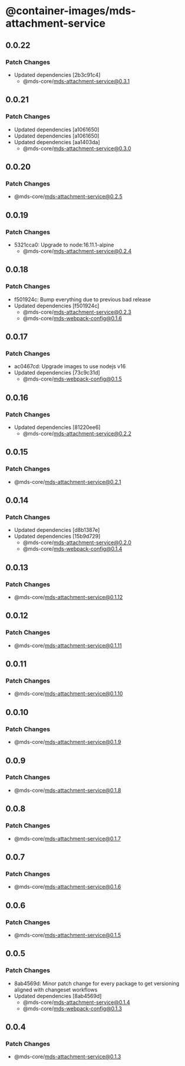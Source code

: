# @container-images/mds-attachment-service

## 0.0.22

### Patch Changes

- Updated dependencies [2b3c91c4]
  - @mds-core/mds-attachment-service@0.3.1

## 0.0.21

### Patch Changes

- Updated dependencies [a1061650]
- Updated dependencies [a1061650]
- Updated dependencies [aa1403da]
  - @mds-core/mds-attachment-service@0.3.0

## 0.0.20

### Patch Changes

- @mds-core/mds-attachment-service@0.2.5

## 0.0.19

### Patch Changes

- 5321cca0: Upgrade to node:16.11.1-alpine
  - @mds-core/mds-attachment-service@0.2.4

## 0.0.18

### Patch Changes

- f501924c: Bump everything due to previous bad release
- Updated dependencies [f501924c]
  - @mds-core/mds-attachment-service@0.2.3
  - @mds-core/mds-webpack-config@0.1.6

## 0.0.17

### Patch Changes

- ac0467cd: Upgrade images to use nodejs v16
- Updated dependencies [73c9c31d]
  - @mds-core/mds-webpack-config@0.1.5

## 0.0.16

### Patch Changes

- Updated dependencies [81220ee6]
  - @mds-core/mds-attachment-service@0.2.2

## 0.0.15

### Patch Changes

- @mds-core/mds-attachment-service@0.2.1

## 0.0.14

### Patch Changes

- Updated dependencies [d8b1387e]
- Updated dependencies [15b9d729]
  - @mds-core/mds-attachment-service@0.2.0
  - @mds-core/mds-webpack-config@0.1.4

## 0.0.13

### Patch Changes

- @mds-core/mds-attachment-service@0.1.12

## 0.0.12

### Patch Changes

- @mds-core/mds-attachment-service@0.1.11

## 0.0.11

### Patch Changes

- @mds-core/mds-attachment-service@0.1.10

## 0.0.10

### Patch Changes

- @mds-core/mds-attachment-service@0.1.9

## 0.0.9

### Patch Changes

- @mds-core/mds-attachment-service@0.1.8

## 0.0.8

### Patch Changes

- @mds-core/mds-attachment-service@0.1.7

## 0.0.7

### Patch Changes

- @mds-core/mds-attachment-service@0.1.6

## 0.0.6

### Patch Changes

- @mds-core/mds-attachment-service@0.1.5

## 0.0.5

### Patch Changes

- 8ab4569d: Minor patch change for every package to get versioning aligned with changeset workflows
- Updated dependencies [8ab4569d]
  - @mds-core/mds-attachment-service@0.1.4
  - @mds-core/mds-webpack-config@0.1.3

## 0.0.4

### Patch Changes

- @mds-core/mds-attachment-service@0.1.3
